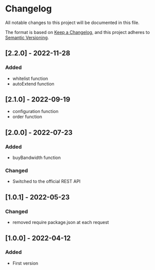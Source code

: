 # Changelog

All notable changes to this project will be documented in this file.

The format is based on [Keep a Changelog](https://keepachangelog.com/en/1.0.0/),
and this project adheres to [Semantic Versioning](https://semver.org/spec/v2.0.0.html).

## [2.2.0] - 2022-11-28

### Added

-   whitelist function
-   autoExtend function

## [2.1.0] - 2022-09-19

-   configuration function
-   order function

## [2.0.0] - 2022-07-23

### Added

-   buyBandwidth function

### Changed

-   Switched to the official REST API

## [1.0.1] - 2022-05-23

### Changed

-   removed require package.json at each request

## [1.0.0] - 2022-04-12

### Added

-   First version

